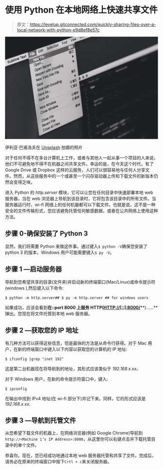 # 使用 Python 在本地网络上快速共享文件

> 原文：<https://levelup.gitconnected.com/quickly-sharing-files-over-a-local-network-with-python-e9d8ef8e57c>

![](img/1b7ad1c70f6c19a0be6ff08844335429.png)

伊利亚·巴甫洛夫在 [Unsplash](https://unsplash.com?utm_source=medium&utm_medium=referral) 拍摄的照片

对于任何不得不在多台计算机上工作，或者与其他人一起从事一个项目的人来说，他们不可避免地不得不在机器之间共享文件。幸运的是，在今天这个时代，有了 Google Drive 或 Dropbox 这样的云服务，人们可以很容易地与任何人分享文件。然而，从这些服务中的一个或甚至一个闪存驱动器上传和下载文件的新版本仍然会变得乏味。

进入 Python 的 *http.server* 模块，它可以让您在任何目录中快速部署本地 web 服务器，当在 web 浏览器上导航到该目录时，它将包含该目录中的所有文件。当服务器运行时，wi-fi 网络上的任何机器都可以下载文件。也就是说，这不是一种安全的文件传输形式，您应该避免托管任何敏感数据，或者在公共网络上使用这种方法。

## 步骤 0-确保安装了 Python 3

显然，我们将需要 Python 来做这件事。通过键入`$ python -V`确保您安装了 python 3 的版本，Windows 用户可能需要键入`$ py -V`。

## 步骤 1 —启动服务器

导航到您希望共享的目录(文件夹)并启动新的终端窗口(Mac/Linux)或命令提示符(windows ),然后键入以下命令:

```
$ python -m http.server## $ py -m http.server ## for windows users
```

如果成功，应该会看到**在::port 8000 上服务 HTTP(**[**HTTP://[::]:8000/**](http://[::]:8000/)**)……**弹出。您现在将文件托管到本地 web 服务器。

## 步骤 2 —获取您的 IP 地址

有几种方法可以获得这些信息，但是最快的方法是从命令行获得。对于 Mac 用户，在新的终端窗口中键入以下内容以获取您的计算机的 IP 地址:

```
$ ifconfig |grep "inet 192"
```

这是第二台机器现在将导航到的地址，其形式应该类似于 *192.168.x.xx。*

对于 Windows 用户，在新的命令提示符窗口中，键入:

```
$ ipconfig 
```

在输出中找到 IPv4 地址(在 wi-fi 部分下)并记下来。同样，它的形式应该是 *192.168.x.xx.*

## 步骤 3 —导航到托管文件

从您希望下载文件的机器上，在网络浏览器(例如 Google Chrome)导航到`http://<Machine 1’s IP Address>:8000`，从这里你可以右键点击并下载托管目录中的单个文件。

恭喜你。现在，您已经成功地通过本地 web 服务器托管和共享了文件。完成后，请务必在原来的终端窗口中按下`Crtl + c`来关闭服务器。